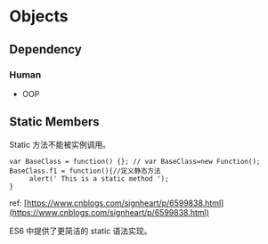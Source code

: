 # Objects

## Dependency

### Human

* OOP

## Static Members

Static 方法不能被实例调用。

```text
var BaseClass = function() {}; // var BaseClass=new Function();  
BaseClass.f1 = function(){//定义静态方法  
     alert(' This is a static method ');  
}  
```

ref: [https://www.cnblogs.com/signheart/p/6599838.html](https://www.cnblogs.com/signheart/p/6599838.html)

ES6 中提供了更简洁的 static 语法实现。

